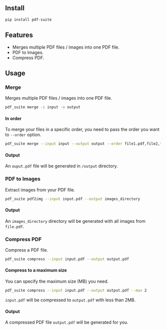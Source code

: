 ## Install
```bash
pip install pdf-suite
```

## Features
- Merges multiple PDF files / images into one PDF file.
- PDF to Images.
- Compress PDF.

## Usage

### Merge
Merges multiple PDF files / images into one PDF file.

```bash
pdf_suite merge -i input -o output
```

#### In order
To merge your files in a specific order, you need to pass the order you want to `--order` option.

```bash
pdf_suite merge --input input --output output --order file1.pdf,file2,file3.jpg
```

#### Output
An `ouput.pdf` file will be generated in `/output` directory.

### PDF to Images
Extract images from your PDF file.

```bash
pdf_suite pdf2img --input input.pdf --output images_directory
```

#### Output
An `images_directory` directory will be generated with all images from `file.pdf`.

### Compress PDF
Compress a PDF file.

```bash
pdf_suite compress --input input.pdf --output output.pdf
```

#### Compress to a maximum size
You can specify the maximum size (MB) you need.

```bash
pdf_suite compress --input input.pdf --output output.pdf --max 2
```

`input.pdf` will be compressed to `output.pdf` with less than 2MB.

#### Output
A compressed PDF file `output.pdf` will be generated for you.
